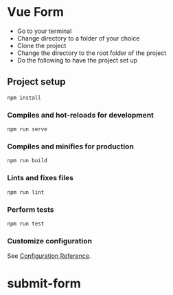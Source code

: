 # Vue Form

  - Go to your terminal
  - Change directory to a folder of your choice
  - Clone the project
  - Change the directory to the root folder of the project
  - Do the following to have the project set up
## Project setup
```
npm install
```

### Compiles and hot-reloads for development
```
npm run serve
```

### Compiles and minifies for production
```
npm run build
```

### Lints and fixes files
```
npm run lint
```

### Perform tests
```
npm run test
```


### Customize configuration
See [Configuration Reference](https://cli.vuejs.org/config/).
# submit-form
